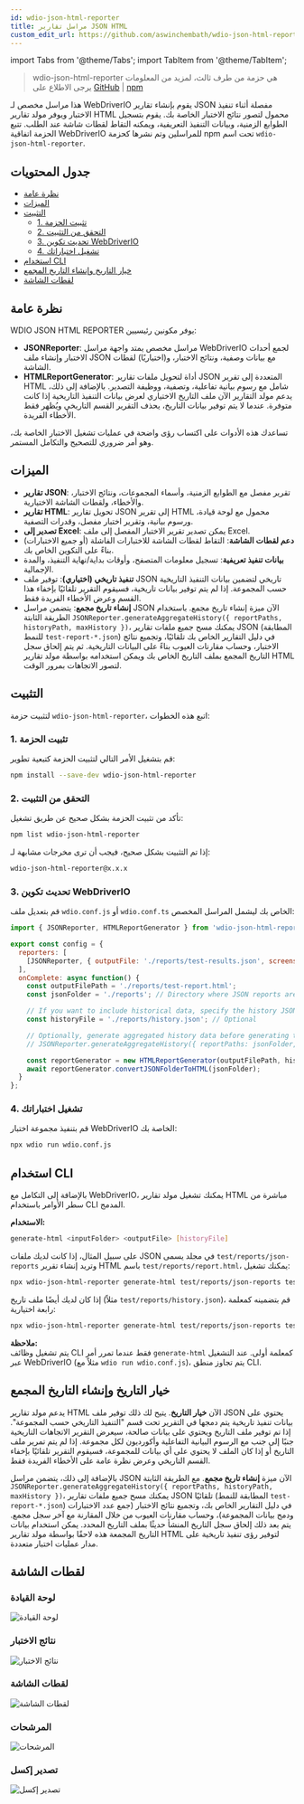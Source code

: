 ```yaml
---
id: wdio-json-html-reporter
title: مراسل تقارير JSON HTML
custom_edit_url: https://github.com/aswinchembath/wdio-json-html-reporter/edit/main/README.md
---
```


import Tabs from '@theme/Tabs';
import TabItem from '@theme/TabItem';

> wdio-json-html-reporter هي حزمة من طرف ثالث، لمزيد من المعلومات يرجى الاطلاع على [GitHub](https://github.com/aswinchembath/wdio-json-html-reporter) | [npm](https://www.npmjs.com/package/wdio-json-html-reporter)

هذا مراسل مخصص لـ WebDriverIO يقوم بإنشاء تقارير JSON مفصلة أثناء تنفيذ الاختبار ويوفر مولد تقارير HTML محمول لتصور نتائج الاختبار الخاصة بك. يقوم بتسجيل الطوابع الزمنية، وبيانات التنفيذ التعريفية، ويمكنه التقاط لقطات شاشة عند الطلب. تتبع الحزمة اتفاقية WebDriverIO للمراسلين وتم نشرها كحزمة npm تحت اسم `wdio-json-html-reporter`.

## جدول المحتويات

- [نظرة عامة](#overview)
- [الميزات](#features)
- [التثبيت](#installation)
  - [1. تثبيت الحزمة](#1-install-the-package)
  - [2. التحقق من التثبيت](#2-verify-installation)
  - [3. تحديث تكوين WebDriverIO](#3-update-webdriverio-configuration)
  - [4. تشغيل اختباراتك](#4-run-your-tests)
- [استخدام CLI](#cli-usage)
- [خيار التاريخ وإنشاء التاريخ المجمع](#history-option-and-aggregated-history-generation)
- [لقطات الشاشة](#screenshots)

## نظرة عامة

WDIO JSON HTML REPORTER يوفر مكونين رئيسيين:

- **JSONReporter**: مراسل مخصص يمتد واجهة مراسل WebDriverIO لجمع أحداث الاختبار وإنشاء ملف JSON مع بيانات وصفية، ونتائج الاختبار، و(اختياريًا) لقطات الشاشة.
- **HTMLReportGenerator**: أداة لتحويل ملفات تقارير JSON المتعددة إلى تقرير HTML شامل مع رسوم بيانية تفاعلية، وتصفية، ووظيفة التصدير. بالإضافة إلى ذلك، يدعم مولد التقارير الآن ملف التاريخ الاختياري لعرض بيانات التنفيذ التاريخية إذا كانت متوفرة. عندما لا يتم توفير بيانات التاريخ، يحذف التقرير القسم التاريخي ويُظهر فقط الأخطاء الفريدة.

تساعدك هذه الأدوات على اكتساب رؤى واضحة في عمليات تشغيل الاختبار الخاصة بك، وهو أمر ضروري للتصحيح والتكامل المستمر.

## الميزات

- **تقارير JSON**: تقرير مفصل مع الطوابع الزمنية، وأسماء المجموعات، ونتائج الاختبار، والأخطاء، ولقطات الشاشة الاختيارية.
- **تقارير HTML**: تحويل تقارير JSON إلى تقرير HTML محمول مع لوحة قيادة، ورسوم بيانية، وتقرير اختبار مفصل، وقدرات التصفية.
- **تصدير إلى Excel**: يمكن تصدير تقرير الاختبار المفصل إلى ملف Excel.
- **دعم لقطات الشاشة**: التقاط لقطات الشاشة للاختبارات الفاشلة (أو جميع الاختبارات) بناءً على التكوين الخاص بك.
- **بيانات تنفيذ تعريفية**: تسجيل معلومات المتصفح، وأوقات بداية/نهاية التنفيذ، والمدة الإجمالية.
- **تنفيذ تاريخي (اختياري)**: توفير ملف JSON تاريخي لتضمين بيانات التنفيذ التاريخية حسب المجموعة. إذا لم يتم توفير بيانات تاريخية، فسيقوم التقرير تلقائيًا بإخفاء هذا القسم وعرض الأخطاء الفريدة فقط.
- **إنشاء تاريخ مجمع**: يتضمن مراسل JSON الآن ميزة إنشاء تاريخ مجمع. باستخدام الطريقة الثابتة `JSONReporter.generateAggregateHistory({ reportPaths, historyPath, maxHistory })`، يمكنك مسح جميع ملفات تقارير JSON (المطابقة للنمط `test-report-*.json`) في دليل التقارير الخاص بك تلقائيًا، وتجميع نتائج الاختبار، وحساب مقارنات العيوب بناءً على البيانات التاريخية. ثم يتم إلحاق سجل التاريخ المجمع بملف التاريخ الخاص بك ويمكن استخدامه بواسطة مولد تقارير HTML لتصور الاتجاهات بمرور الوقت.

## التثبيت

لتثبيت حزمة `wdio-json-html-reporter`، اتبع هذه الخطوات:

### 1. تثبيت الحزمة

قم بتشغيل الأمر التالي لتثبيت الحزمة كتبعية تطوير:

```bash
npm install --save-dev wdio-json-html-reporter
```

### 2. التحقق من التثبيت

تأكد من تثبيت الحزمة بشكل صحيح عن طريق تشغيل:

```bash
npm list wdio-json-html-reporter
```

إذا تم التثبيت بشكل صحيح، فيجب أن ترى مخرجات مشابهة لـ:

```bash
wdio-json-html-reporter@x.x.x
```

### 3. تحديث تكوين WebDriverIO

قم بتعديل ملف `wdio.conf.js` أو `wdio.conf.ts` الخاص بك ليشمل المراسل المخصص:

```javascript
import { JSONReporter, HTMLReportGenerator } from 'wdio-json-html-reporter';

export const config = {
  reporters: [
    [JSONReporter, { outputFile: './reports/test-results.json', screenshotOption: 'OnFailure' }],  // Options: "No", "OnFailure", "Full"
  ],
  onComplete: async function() {
    const outputFilePath = './reports/test-report.html';
    const jsonFolder = './reports'; // Directory where JSON reports are saved

    // If you want to include historical data, specify the history JSON file path here.
    const historyFile = './reports/history.json'; // Optional

    // Optionally, generate aggregated history data before generating the HTML report.
    // JSONReporter.generateAggregateHistory({ reportPaths: jsonFolder, historyPath: historyFile });

    const reportGenerator = new HTMLReportGenerator(outputFilePath, historyFile);
    await reportGenerator.convertJSONFolderToHTML(jsonFolder);
  }
};
```

### 4. تشغيل اختباراتك

قم بتنفيذ مجموعة اختبار WebDriverIO الخاصة بك:

```bash
npx wdio run wdio.conf.js
```

## استخدام CLI

بالإضافة إلى التكامل مع WebDriverIO، يمكنك تشغيل مولد تقارير HTML مباشرة من سطر الأوامر باستخدام CLI المدمج.

**الاستخدام:**

```bash
generate-html <inputFolder> <outputFile> [historyFile]
```

على سبيل المثال، إذا كانت لديك ملفات JSON في مجلد يسمى `test/reports/json-reports` وتريد إنشاء تقرير HTML باسم `test/reports/report.html`، يمكنك تشغيل:

```bash
npx wdio-json-html-reporter generate-html test/reports/json-reports test/reports/report.html
```

إذا كان لديك أيضًا ملف تاريخ (مثلاً `test/reports/history.json`)، قم بتضمينه كمعلمة رابعة اختيارية:

```bash
npx wdio-json-html-reporter generate-html test/reports/json-reports test/reports/report.html test/reports/history.json
```

**ملاحظة:**  
يتم تشغيل وظائف CLI فقط عندما تمرر أمر `generate-html` كمعلمة أولى. عند التشغيل عبر WebDriverIO (مثلاً مع `wdio run wdio.conf.js`)، يتم تجاوز منطق CLI.

## خيار التاريخ وإنشاء التاريخ المجمع

يدعم مولد تقارير HTML الآن **خيار التاريخ**. يتيح لك ذلك توفير ملف JSON يحتوي على بيانات تنفيذ تاريخية يتم دمجها في التقرير تحت قسم "التنفيذ التاريخي حسب المجموعة". إذا تم توفير ملف التاريخ ويحتوي على بيانات صالحة، سيعرض التقرير الاتجاهات التاريخية جنبًا إلى جنب مع الرسوم البيانية التفاعلية وأكورديون لكل مجموعة. إذا لم يتم تمرير ملف التاريخ أو إذا كان الملف لا يحتوي على أي بيانات للمجموعة، فسيقوم التقرير تلقائيًا بإخفاء القسم التاريخي وعرض نظرة عامة على الأخطاء الفريدة فقط.

بالإضافة إلى ذلك، يتضمن مراسل JSON الآن ميزة **إنشاء تاريخ مجمع**. مع الطريقة الثابتة `JSONReporter.generateAggregateHistory({ reportPaths, historyPath, maxHistory })`، يمكنك مسح جميع ملفات تقارير JSON تلقائيًا (المطابقة للنمط `test-report-*.json`) في دليل التقارير الخاص بك، وتجميع نتائج الاختبار (جمع عدد الاختبارات ودمج بيانات المجموعة)، وحساب مقارنات العيوب من خلال المقارنة مع آخر سجل مجمع. يتم بعد ذلك إلحاق سجل التاريخ المنشأ حديثًا بملف التاريخ المحدد. يمكن استخدام بيانات التاريخ المجمعة هذه لاحقًا بواسطة مولد تقارير HTML لتوفير رؤى تنفيذ تاريخية على مدار عمليات اختبار متعددة.

## لقطات الشاشة

### لوحة القيادة  
![لوحة القيادة](https://github.com/aswinchembath/wdio-json-html-reporter/blob/main/lib/assets/dashboard.png)

### نتائج الاختبار  
![نتائج الاختبار](https://github.com/aswinchembath/wdio-json-html-reporter/blob/main/lib/assets/testdetails.png)

### لقطات الشاشة  
![لقطات الشاشة](https://github.com/aswinchembath/wdio-json-html-reporter/blob/main/lib/assets/screesnshots.png)

### المرشحات  
![المرشحات](https://github.com/aswinchembath/wdio-json-html-reporter/blob/main/lib/assets/filters.png)

### تصدير إكسل  
![تصدير إكسل](https://github.com/aswinchembath/wdio-json-html-reporter/blob/main/lib/assets/exportedfile.png)
